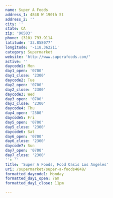 ```yaml
---
name: Super A Foods
address_1: 4848 W 190th St
address_2: ''
city: ''
state: CA
zip: '90503'
phone: (310) 793-9114
latitude: '33.858077'
longitude: '-118.362211'
category: Supermarket
website: 'http://www.superafoods.com/'
active: ''
daycode1: Mon
day1_open: '0700'
day1_close: '2300'
daycode2: Tue
day2_open: '0700'
day2_close: '2300'
daycode3: Wed
day3_open: '0700'
day3_close: '2300'
daycode4: Thu
day4_open: '2300'
daycode5: Fri
day5_open: '0700'
day5_close: '2300'
daycode6: Sat
day6_open: '0700'
day6_close: '2300'
daycode7: Sun
day7_open: '0700'
day7_close: '2300'
'': ''
title: 'Super A Foods, Food Oasis Los Angeles'
uri: /supermarket/super-a-foods4848/
formatted_daycode1: Monday
formatted_day1_open: 7am
formatted_day1_close: 11pm

---
```

